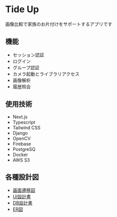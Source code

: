 # Tide Up
画像比較で家族のお片付けをサポートするアプリです


## 機能   
- セッション認証
- ログイン
- グループ認証
- カメラ起動とライブラリアクセス
- 画像解析
- 履歴照会

## 使用技術
- Next.js
- Typescript
- Tailwind CSS
- Django
- OpenCV
- Firebase
- PostgreSQ
- Docker
- AWS S3
  
## 各種設計図
- [画面遷移図](https://www.figma.com/design/UzCCfrcj7yaBEjDEQepXvT/%E6%9C%80%E7%B5%82%E3%83%97%E3%83%AD%E3%82%B8%E3%82%A7%E3%82%AF%E3%83%88teamD?node-id=0-1&node-type=canvas)
- [UI設計書](https://www.figma.com/design/UzCCfrcj7yaBEjDEQepXvT/%E6%9C%80%E7%B5%82%E3%83%97%E3%83%AD%E3%82%B8%E3%82%A7%E3%82%AF%E3%83%88teamD?node-id=15-11&node-type=canvas)
- [DB設計書](https://docs.google.com/spreadsheets/d/18s9qLAAu_rFCwXT6zEJl4MGrQP_dRAaxIl-q380a_dg/edit?hl=ja&gid=0#gid=0)
- [ER図](https://drawsql.app/teams/msework/diagrams/finalproject-teamd)

